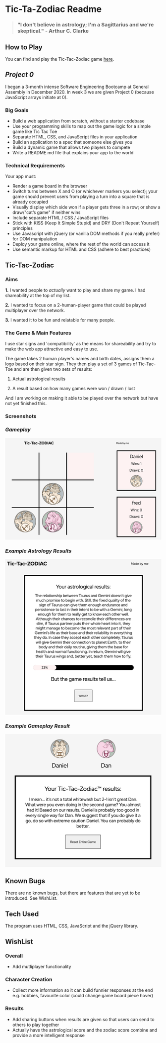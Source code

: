 # **Tic-Ta-Zodiac Readme**

> ### "I don't believe in astrology; I'm a Sagittarius and we're skeptical." - Arthur C. Clarke

## **How to Play**

You can find and play the Tic-Tac-Zodiac game [here](https://thelorddoyle.github.io/tic-tac-toe/).

## _**Project 0**_

I began a 3-month intense Software Engineering Bootcamp at General Assembly in December 2020. In week 3 we are given Project 0 (because JavaScript arrays initiate at 0).

### **Big Goals**
- Build a web application from scratch, without a starter codebase
- Use your programming skills to map out the game logic for a simple game like Tic Tac Toe
- Separate HTML, CSS, and JavaScript files in your application
- Build an application to a spec that someone else gives you
- Build a dynamic game that allows two players to compete
- Write a README.md file that explains your app to the world

### **Technical Requirements**

Your app must:

- Render a game board in the browser
- Switch turns between X and O (or whichever markers you select); your game should prevent users from playing a turn into a square that is already occupied
- Visually display which side won if a player gets three in a row; or show a draw/"cat’s game" if neither wins
- Include separate HTML / CSS / JavaScript files
- Stick with KISS (Keep It Simple Stupid) and DRY (Don't Repeat Yourself) principles
- Use Javascript with jQuery (or vanilla DOM methods if you really prefer) for DOM manipulation
- Deploy your game online, where the rest of the world can access it
- Use semantic markup for HTML and CSS (adhere to best practices)

## **Tic-Tac-Zodiac**

### **Aims**

**1.** I wanted people to _actually_ want to play and share my game. I had shareability at the top of my list.

**2.** I wanted to focus on a 2-human-player game that could be played multiplayer over the network.

**3.** I wanted it to be fun and relatable for many people.

### **The Game & Main Features**

I use star signs and 'compatibility' as the means for shareability and try to make the web app attractive and easy to use.

The game takes 2 human player's names and birth dates, assigns them a logo based on their star sign. They then play a set of 3 games of Tic-Tac-Toe and are then given two sets of results:

1. Actual astrological results

2. A result based on how many games were won / drawn / lost

And I am working on making it able to be played over the network but have not yet finished this.

### **Screenshots**

### _**Gameplay**_

![This is an image](images/readme-images/gameplay.png)

### _**Example Astrology Results**_
![This is an image](images/readme-images/astrological-results.png)

### _**Example Gameplay Result**_
![This is an image](images/readme-images/zodiac-results.png)

## **Known Bugs**

There are no known bugs, but there are features that are yet to be introduced. See WishList.

## **Tech Used**

The program uses HTML, CSS, JavaScript and the jQuery library.

## **WishList**

### Overall

- Add mutliplayer functionality

### Character Creation

- Collect more information so it can build funnier responses at the end e.g. hobbies, favourite color (could change game board piece hover)

### Results

- Add sharing buttons when results are given so that users can send to others to play together
- Actually have the astrological score and the zodiac score combine and provide a more intelligent response
